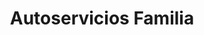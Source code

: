 ---
title: "Autoservicios Familia"
url: /pola-de-siero-la-pola-siero/autoservicios-familia/
shop: supermercado
---
